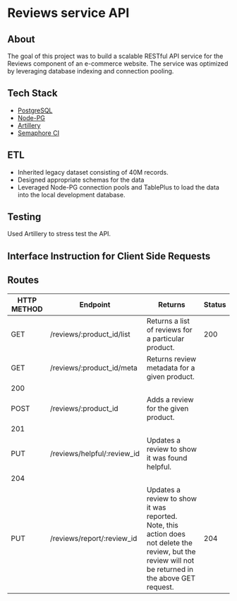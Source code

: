 # Reviews service API

## About

The goal of this project was to build a scalable RESTful API service for the Reviews component of an e-commerce website. The service was optimized by leveraging database indexing and connection pooling.

## Tech Stack

- [PostgreSQL](https://www.postgresql.org/)
- [Node-PG](https://node-postgres.com/)
- [Artillery](https://artillery.io/)
- [Semaphore CI](https://semaphoreci.com/)

## ETL

- Inherited legacy dataset consisting of 40M records.
- Designed appropriate schemas for the data
- Leveraged Node-PG connection pools and TablePlus to load the data into the local development database.

## Testing

Used Artillery to stress test the API.

## Interface Instruction for Client Side Requests

## Routes

| HTTP METHOD | Endpoint                    | Returns                                                                                                                                               | Status |
| ----------- | --------------------------- | ----------------------------------------------------------------------------------------------------------------------------------------------------- | ------ |
| GET         | /reviews/:product_id/list   | Returns a list of reviews for a particular product.                                                                                                   | 200    |
| GET         | /reviews/:product_id/meta   | Returns review metadata for a given product.                                                                                                          |
| 200         |
| POST        | /reviews/:product_id        | Adds a review for the given product.                                                                                                                  |
| 201         |
| PUT         | /reviews/helpful/:review_id | Updates a review to show it was found helpful.                                                                                                        |
| 204         |
| PUT         | /reviews/report/:review_id  | Updates a review to show it was reported. Note, this action does not delete the review, but the review will not be returned in the above GET request. | 204    |
